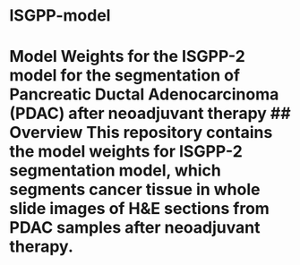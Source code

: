 # ISGPP-model
# Model Weights for the ISGPP-2 model for the segmentation of Pancreatic Ductal Adenocarcinoma (PDAC) after neoadjuvant therapy  ## Overview This repository contains the model weights for ISGPP-2 segmentation model, which segments cancer tissue in whole slide images of H&amp;E sections from PDAC samples after neoadjuvant therapy.
